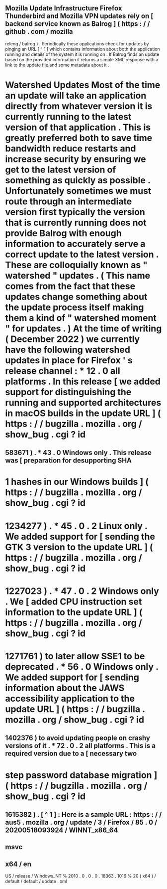 #
Mozilla
Update
Infrastructure
Firefox
Thunderbird
and
Mozilla
VPN
updates
rely
on
[
backend
service
known
as
Balrog
]
(
https
:
/
/
github
.
com
/
mozilla
-
releng
/
balrog
)
.
Periodically
these
applications
check
for
updates
by
pinging
an
URL
[
^
1
]
which
contains
information
about
both
the
application
running
and
details
of
the
system
it
is
running
on
.
If
Balrog
finds
an
update
based
on
the
provided
information
it
returns
a
simple
XML
response
with
a
link
to
the
update
file
and
some
metadata
about
it
.
#
Watershed
Updates
Most
of
the
time
an
update
will
take
an
application
directly
from
whatever
version
it
is
currently
running
to
the
latest
version
of
that
application
.
This
is
greatly
preferred
both
to
save
time
bandwidth
reduce
restarts
and
increase
security
by
ensuring
we
get
to
the
latest
version
of
something
as
quickly
as
possible
.
Unfortunately
sometimes
we
must
route
through
an
intermediate
version
first
typically
the
version
that
is
currently
running
does
not
provide
Balrog
with
enough
information
to
accurately
serve
a
correct
update
to
the
latest
version
.
These
are
colloquially
known
as
"
watershed
"
updates
.
(
This
name
comes
from
the
fact
that
these
updates
change
something
about
the
update
process
itself
making
them
a
kind
of
"
watershed
moment
"
for
updates
.
)
At
the
time
of
writing
(
December
2022
)
we
currently
have
the
following
watershed
updates
in
place
for
Firefox
'
s
release
channel
:
*
12
.
0
all
platforms
.
In
this
release
[
we
added
support
for
distinguishing
the
running
and
supported
architectures
in
macOS
builds
in
the
update
URL
]
(
https
:
/
/
bugzilla
.
mozilla
.
org
/
show_bug
.
cgi
?
id
=
583671
)
.
*
43
.
0
Windows
only
.
This
release
was
[
preparation
for
desupporting
SHA
-
1
hashes
in
our
Windows
builds
]
(
https
:
/
/
bugzilla
.
mozilla
.
org
/
show_bug
.
cgi
?
id
=
1234277
)
.
*
45
.
0
.
2
Linux
only
.
We
added
support
for
[
sending
the
GTK
3
version
to
the
update
URL
]
(
https
:
/
/
bugzilla
.
mozilla
.
org
/
show_bug
.
cgi
?
id
=
1227023
)
.
*
47
.
0
.
2
Windows
only
.
We
[
added
CPU
instruction
set
information
to
the
update
URL
]
(
https
:
/
/
bugzilla
.
mozilla
.
org
/
show_bug
.
cgi
?
id
=
1271761
)
to
later
allow
SSE1
to
be
deprecated
.
*
56
.
0
Windows
only
.
We
added
support
for
[
sending
information
about
the
JAWS
accessibility
application
to
the
update
URL
]
(
https
:
/
/
bugzilla
.
mozilla
.
org
/
show_bug
.
cgi
?
id
=
1402376
)
to
avoid
updating
people
on
crashy
versions
of
it
.
*
72
.
0
.
2
all
platforms
.
This
is
a
required
version
due
to
a
[
necessary
two
-
step
password
database
migration
]
(
https
:
/
/
bugzilla
.
mozilla
.
org
/
show_bug
.
cgi
?
id
=
1615382
)
.
[
^
1
]
:
Here
is
a
sample
URL
:
https
:
/
/
aus5
.
mozilla
.
org
/
update
/
3
/
Firefox
/
85
.
0
/
20200518093924
/
WINNT_x86_64
-
msvc
-
x64
/
en
-
US
/
release
/
Windows_NT
%
2010
.
0
.
0
.
0
.
18363
.
1016
%
20
(
x64
)
/
default
/
default
/
update
.
xml
